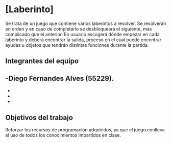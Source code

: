 # [Laberinto]

Se trata de un juego que contiene varios laberintos a resolver. Se resolverán en orden y en caso de completarlo se desbloqueará el siguiente, más complicado que el anterior. En usuario escogerá dónde empezar en cada laberinto y deberá encontrar la salida, proceso en el cual puede encontrar ayudas u objetos que tendrán distintas funciones durante la partida.

## Integrantes del equipo

-Diego Fernandes Alves (55229).
-
-
-
-

## Objetivos del trabajo

Reforzar los recursos de programación adquiridos, ya que el juego conlleva el uso de todos los conocimientos impartidos en clase.
